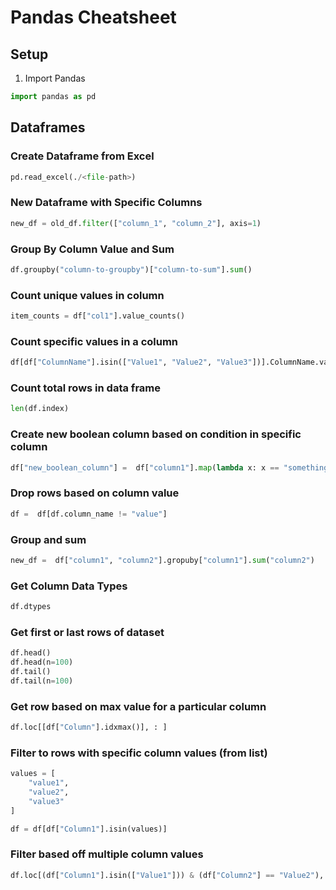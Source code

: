 # Pandas Cheatsheet

## Setup

1. Import Pandas

```Python
import pandas as pd
```

## Dataframes

### Create Dataframe from Excel

```python
pd.read_excel(./<file-path>)
```

### New Dataframe with Specific Columns

```python
new_df = old_df.filter(["column_1", "column_2"], axis=1)
```

### Group By Column Value and Sum

```python
df.groupby("column-to-groupby")["column-to-sum"].sum()
```

### Count unique values in column

```python
item_counts = df["col1"].value_counts()
```

### Count specific values in a column

```python
df[df["ColumnName"].isin(["Value1", "Value2", "Value3"])].ColumnName.value_counts()
```

###  Count total rows in data frame

```python
len(df.index)
```

###  Create new boolean column based on condition in specific column

```python
df["new_boolean_column"] =  df["column1"].map(lambda x: x == "something").astype('boolean')
```

###  Drop rows based on column value

```python
df =  df[df.column_name != "value"]
```

###  Group and sum

```python
new_df =  df["column1", "column2"].gropuby["column1"].sum("column2")
```

###  Get Column Data Types

```python
df.dtypes
```

###  Get first or last rows of dataset
```python
df.head()
df.head(n=100)
df.tail()
df.tail(n=100)
```

### Get row based on max value for a particular column
```python
df.loc[[df["Column"].idxmax()], : ]
```

### Filter to rows with specific column values (from list)

```python
values = [
    "value1",
    "value2",
    "value3"
]

df = df[df["Column1"].isin(values)]
```

### Filter based off multiple column values

```python
df.loc[(df["Column1"].isin(["Value1"])) & (df["Column2"] == "Value2"), : ]
```
